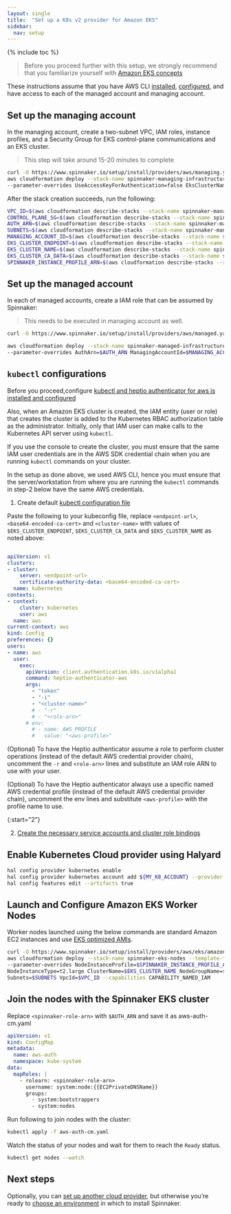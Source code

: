 ```yaml
---
layout: single
title:  "Set up a K8s v2 provider for Amazon EKS"
sidebar:
  nav: setup
---
```


{% include toc %}

> Before you proceed further with this setup, we strongly recommend that you familiarize yourself with [Amazon EKS concepts](https://docs.aws.amazon.com/eks/latest/userguide/getting-started.html)

These instructions assume that you have AWS CLI [installed](https://docs.aws.amazon.com/cli/latest/userguide/installing.html),
[configured](https://docs.aws.amazon.com/cli/latest/userguide/cli-chap-getting-started.html), and have access to each of the managed account and managing account.

## Set up the managing account

In the managing account, create a two-subnet VPC, IAM roles, instance profiles, and a Security Group for EKS control-plane communications and an EKS cluster.

> This step will take around 15-20 minutes to complete
   
```bash
curl -O https://www.spinnaker.io/setup/install/providers/aws/managing.yaml  
aws cloudformation deploy --stack-name spinnaker-managing-infrastructure-setup --template-file managing.yaml \
--parameter-overrides UseAccessKeyForAuthentication=false EksClusterName=spinnaker-cluster --capabilities CAPABILITY_NAMED_IAM
```

After the stack creation succeeds, run the following:

```bash
VPC_ID=$(aws cloudformation describe-stacks --stack-name spinnaker-managing-infrastructure-setup --query 'Stacks[0].Outputs[?OutputKey==`VpcId`].OutputValue' --output text)
CONTROL_PLANE_SG=$(aws cloudformation describe-stacks --stack-name spinnaker-managing-infrastructure-setup --query 'Stacks[0].Outputs[?OutputKey==`SecurityGroups`].OutputValue' --output text)
AUTH_ARN=$(aws cloudformation describe-stacks --stack-name spinnaker-managing-infrastructure-setup --query 'Stacks[0].Outputs[?OutputKey==`AuthArn`].OutputValue' --output text)
SUBNETS=$(aws cloudformation describe-stacks --stack-name spinnaker-managing-infrastructure-setup --query 'Stacks[0].Outputs[?OutputKey==`SubnetIds`].OutputValue' --output text)
MANAGING_ACCOUNT_ID=$(aws cloudformation describe-stacks --stack-name spinnaker-managing-infrastructure-setup --query 'Stacks[0].Outputs[?OutputKey==`ManagingAccountId`].OutputValue' --output text)
EKS_CLUSTER_ENDPOINT=$(aws cloudformation describe-stacks --stack-name spinnaker-managing-infrastructure-setup --query 'Stacks[0].Outputs[?OutputKey==`EksClusterEndpoint`].OutputValue' --output text)
EKS_CLUSTER_NAME=$(aws cloudformation describe-stacks --stack-name spinnaker-managing-infrastructure-setup --query 'Stacks[0].Outputs[?OutputKey==`EksClusterName`].OutputValue' --output text)
EKS_CLUSTER_CA_DATA=$(aws cloudformation describe-stacks --stack-name spinnaker-managing-infrastructure-setup --query 'Stacks[0].Outputs[?OutputKey==`EksClusterCA`].OutputValue' --output text)
SPINNAKER_INSTANCE_PROFILE_ARN=$(aws cloudformation describe-stacks --stack-name spinnaker-managing-infrastructure-setup --query 'Stacks[0].Outputs[?OutputKey==`SpinnakerInstanceProfileArn`].OutputValue' --output text)
```

## Set up the managed account

In each of managed accounts, create a IAM role that can be assumed by Spinnaker:

> This needs to be executed in managing account as well.

```bash
curl -O https://www.spinnaker.io/setup/install/providers/aws/managed.yaml  

aws cloudformation deploy --stack-name spinnaker-managed-infrastructure-setup --template-file managed.yaml \
--parameter-overrides AuthArn=$AUTH_ARN ManagingAccountId=$MANAGING_ACCOUNT_ID --capabilities CAPABILITY_NAMED_IAM
```

## `kubectl` configurations

Before you proceed,configure [kubectl and heptio authenticator for aws is installed and configured](https://docs.aws.amazon.com/eks/latest/userguide/configure-kubectl.html)

Also, when an Amazon EKS cluster is created, the IAM entity (user or role) that creates the cluster is added to the Kubernetes RBAC authorization table as the administrator. Initially, only that IAM user can make calls to the Kubernetes API server using `kubectl`.

If you use the console to create the cluster, you must ensure that the same IAM user credentials are in the AWS SDK credential chain when you are running `kubectl` commands on your cluster.

In the setup as done above, we used AWS CLI, hence you must ensure that the server/workstation from where you are running the `kubectl` commands in step-2 below have the same AWS credentials.

1. Create default [kubectl configuration file](https://docs.aws.amazon.com/eks/latest/userguide/create-kubeconfig.html)

Paste the following to your kubeconfig file, replace `<endpoint-url>`, `<base64-encoded-ca-cert>` and `<cluster-name>` with values of `$EKS_CLUSTER_ENDPOINT`, `$EKS_CLUSTER_CA_DATA` and `$EKS_CLUSTER_NAME`
as noted above:

```yaml

apiVersion: v1
clusters:
- cluster:
    server: <endpoint-url>
    certificate-authority-data: <base64-encoded-ca-cert>
  name: kubernetes
contexts:
- context:
    cluster: kubernetes
    user: aws
  name: aws
current-context: aws
kind: Config
preferences: {}
users:
- name: aws
  user:
    exec:
      apiVersion: client.authentication.k8s.io/v1alpha1
      command: heptio-authenticator-aws
      args:
        - "token"
        - "-i"
        - "<cluster-name>"
        # - "-r"
        # - "<role-arn>"
      # env:
        # - name: AWS_PROFILE
        #   value: "<aws-profile>"

```

(Optional) To have the Heptio authenticator assume a role to perform cluster operations (instead of the default AWS credential provider chain), uncomment the `-r` and `<role-arn>` lines and substitute an IAM role ARN to use with your user.

(Optional) To have the Heptio authenticator always use a specific named AWS credential profile (instead of the default AWS credential provider chain), uncomment the env lines and substitute `<aws-profile>` with the profile name to use.

{:start="2"}

2. [Create the necessary service accounts and cluster role bindings](/setup/install/providers/kubernetes-v2/#optional-create-a-kubernetes-service-account)

## Enable Kubernetes Cloud provider using Halyard

```bash
hal config provider kubernetes enable
hal config provider kubernetes account add ${MY_K8_ACCOUNT} --provider-version v2 --context $(kubectl config current-context)
hal config features edit --artifacts true
```

## Launch and Configure Amazon EKS Worker Nodes

Worker nodes launched using the below commands are standard Amazon EC2 instances and use [EKS optimized AMIs](https://docs.aws.amazon.com/eks/latest/userguide/worker.html).

```bash
curl -O https://www.spinnaker.io/setup/install/providers/aws/eks/amazon-eks-nodegroup.yaml
aws cloudformation deploy --stack-name spinnaker-eks-nodes --template-file amazon-eks-nodegroup.yaml \
--parameter-overrides NodeInstanceProfile=$SPINNAKER_INSTANCE_PROFILE_ARN \
NodeInstanceType=t2.large ClusterName=$EKS_CLUSTER_NAME NodeGroupName=spinnaker-cluster-nodes ClusterControlPlaneSecurityGroup=$CONTROL_PLANE_SG \
Subnets=$SUBNETS VpcId=$VPC_ID --capabilities CAPABILITY_NAMED_IAM

```

## Join the nodes with the Spinnaker EKS cluster

Replace `<spinnaker-role-arn>` with `$AUTH_ARN` and save it as aws-auth-cm.yaml

```yaml
apiVersion: v1
kind: ConfigMap
metadata:
  name: aws-auth
  namespace: kube-system
data:
  mapRoles: |
    - rolearn: <spinnaker-role-arn>
      username: system:node:{{EC2PrivateDNSName}}
      groups:
        - system:bootstrappers
        - system:nodes

```

Run following to join nodes with the cluster:

```bash
kubectl apply -f aws-auth-cm.yaml
```

Watch the status of your nodes and wait for them to reach the `Ready` status.

```bash
kubectl get nodes --watch
```

## Next steps

Optionally, you can [set up another cloud provider](/setup/install/providers/), but otherwise you’re ready to [choose an environment](/setup/install/environment/) in which to install Spinnaker.


